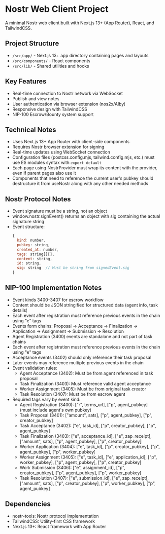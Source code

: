 # Nostr Web Client Project

A minimal Nostr web client built with Next.js 13+ (App Router), React, and TailwindCSS.

## Project Structure

- `/src/app/` - Next.js 13+ app directory containing pages and layouts
- `/src/components/` - React components
- `/src/lib/` - Shared utilities and hooks

## Key Features

- Real-time connection to Nostr network via WebSocket
- Publish and view notes
- User authentication via browser extension (nos2x/Alby)
- Responsive design with TailwindCSS
- NIP-100 Escrow/Bounty system support

## Technical Notes

- Uses Next.js 13+ App Router with client-side components
- Requires Nostr browser extension for signing
- Real-time updates using WebSocket connection
- Configuration files (postcss.config.mjs, tailwind.config.mjs, etc.) must use ES modules syntax with `export default`
- Each page using NostrProvider must wrap its content with the provider, even if parent pages also use it
- Components that need to reference the current user's pubkey should destructure it from useNostr along with any other needed methods

## Nostr Protocol Notes

- Event signature must be a string, not an object
- window.nostr.signEvent() returns an object with sig containing the actual signature string
- Event structure:
  ```js
  {
    kind: number,
    pubkey: string,
    created_at: number,
    tags: string[][],
    content: string,
    id: string,
    sig: string  // Must be string from signedEvent.sig
  }
  ```

## NIP-100 Implementation Notes

- Event kinds 3400-3407 for escrow workflow
- Content should be JSON stringified for structured data (agent info, task details)
- Each event after registration must reference previous events in the chain using "e" tags
- Events form chains: Proposal -> Acceptance -> Finalization -> Application -> Assignment -> Submission -> Resolution
- Agent Registration (3400) events are standalone and not part of task chains
- Each event after registration must reference previous events in the chain using "e" tags
- Acceptance events (3402) should only reference their task proposal
- Later events may reference multiple previous events in the chain
- Event validation rules:
  - Agent Acceptance (3402): Must be from agent referenced in task proposal
  - Task Finalization (3403): Must reference valid agent acceptance
  - Worker Assignment (3405): Must be from original task creator
  - Task Resolution (3407): Must be from escrow agent
- Required tags vary by event kind:
  - Agent Registration (3400): ["r", terms_url], ["p", agent_pubkey] (must include agent's own pubkey)
  - Task Proposal (3401): ["amount", sats], ["p", agent_pubkey], ["p", creator_pubkey]
  - Task Acceptance (3402): ["e", task_id], ["p", creator_pubkey], ["p", agent_pubkey]
  - Task Finalization (3403): ["e", acceptance_id], ["e", zap_receipt], ["amount", sats], ["p", agent_pubkey], ["p", creator_pubkey]
  - Worker Application (3404): ["e", task_id], ["p", creator_pubkey], ["p", agent_pubkey], ["p", worker_pubkey]
  - Worker Assignment (3405): ["e", task_id], ["e", application_id], ["p", worker_pubkey], ["p", agent_pubkey], ["p", creator_pubkey]
  - Work Submission (3406): ["e", assignment_id], ["p", creator_pubkey], ["p", agent_pubkey], ["p", worker_pubkey]
  - Task Resolution (3407): ["e", submission_id], ["e", zap_receipt], ["amount", sats], ["p", creator_pubkey], ["p", worker_pubkey], ["p", agent_pubkey]

## Dependencies

- nostr-tools: Nostr protocol implementation
- TailwindCSS: Utility-first CSS framework
- Next.js 13+: React framework with App Router

